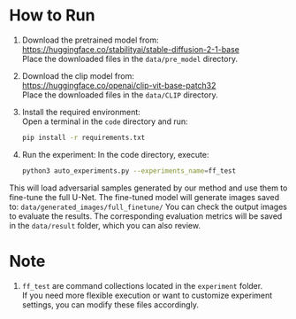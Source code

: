 # How to Run

1. Download the pretrained model from:  
   https://huggingface.co/stabilityai/stable-diffusion-2-1-base  
   Place the downloaded files in the `data/pre_model` directory.

2. Download the clip model from:  
   https://huggingface.co/openai/clip-vit-base-patch32  
   Place the downloaded files in the `data/CLIP` directory.

3. Install the required environment:  
   Open a terminal in the `code` directory and run:  
   ```bash
   pip install -r requirements.txt

4. Run the experiment:
In the code directory, execute:
   ```bash
   python3 auto_experiments.py --experiments_name=ff_test

This will load adversarial samples generated by our method and use them to fine-tune the full U-Net.
The fine-tuned model will generate images saved to:
`data/generated_images/full_finetune/`
You can check the output images to evaluate the results.
The corresponding evaluation metrics will be saved in the `data/result` folder, which you can also review.

# Note 

1. `ff_test` are command collections located in the `experiment` folder.  
If you need more flexible execution or want to customize experiment settings, you can modify these files accordingly.
